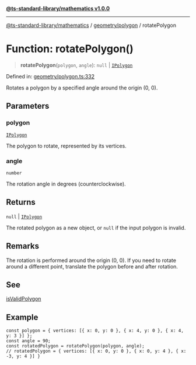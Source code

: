 [**@ts-standard-library/mathematics v1.0.0**](../../../README.md)

***

[@ts-standard-library/mathematics](../../../README.md) / [geometry/polygon](../README.md) / rotatePolygon

# Function: rotatePolygon()

> **rotatePolygon**(`polygon`, `angle`): `null` \| [`IPolygon`](../interfaces/IPolygon.md)

Defined in: [geometry/polygon.ts:332](https://github.com/gabaudette/ts-stdlib/blob/ea80ba1db09c741e99f8cb19e94e5a29b81b623b/packages/mathematics/src/geometry/polygon.ts#L332)

Rotates a polygon by a specified angle around the origin (0, 0).

## Parameters

### polygon

[`IPolygon`](../interfaces/IPolygon.md)

The polygon to rotate, represented by its vertices.

### angle

`number`

The rotation angle in degrees (counterclockwise).

## Returns

`null` \| [`IPolygon`](../interfaces/IPolygon.md)

The rotated polygon as a new object, or `null` if the input polygon is invalid.

## Remarks

The rotation is performed around the origin (0, 0). If you need to rotate around a different point,
translate the polygon before and after rotation.

## See

[isValidPolygon](isValidPolygon.md)

## Example

```
const polygon = { vertices: [{ x: 0, y: 0 }, { x: 4, y: 0 }, { x: 4, y: 3 }] };
const angle = 90;
const rotatedPolygon = rotatePolygon(polygon, angle);
// rotatedPolygon = { vertices: [{ x: 0, y: 0 }, { x: 0, y: 4 }, { x: -3, y: 4 }] }
```
